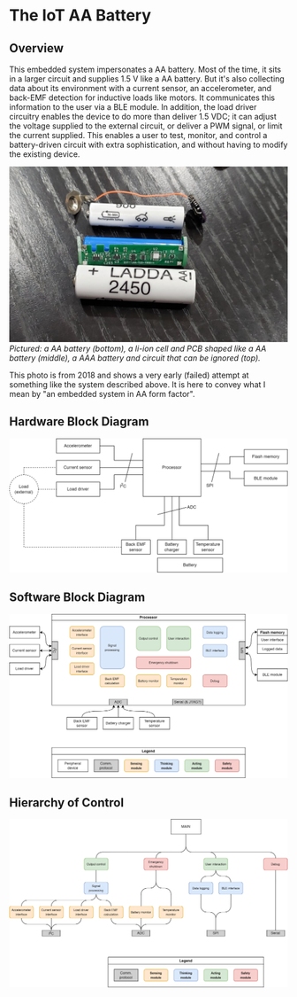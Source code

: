 # The IoT AA Battery

## Overview

This embedded system impersonates a AA battery. Most of the time, it sits in a larger circuit and supplies 1.5 V like a AA battery. But it's also collecting data about its environment with a current sensor, an accelerometer, and back-EMF detection for inductive loads like motors. It communicates this information to the user via a BLE module. In addition, the load driver circuitry enables the device to do more than deliver 1.5 VDC; it can adjust the voltage supplied to the external circuit, or deliver a PWM signal, or limit the current supplied. This enables a user to test, monitor, and control a battery-driven circuit with extra sophistication, and without having to modify the existing device.

![A AA battery (bottom), a li-ion cell and PCB shaped like a AA battery (middle), a AAA battery and circuit that can be ignored.](formfactor.jpg)
*Pictured: a AA battery (bottom), a li-ion cell and PCB shaped like a AA battery (middle), a AAA battery and circuit that can be ignored (top).*

This photo is from 2018 and shows a very early (failed) attempt at something like the system described above. It is here to convey what I mean by "an embedded system in AA form factor".

## Hardware Block Diagram

![Hardware block diagram](HardwareBD.png)

## Software Block Diagram

![Software block diagram](SoftwareBD.png)

## Hierarchy of Control

![Hierarchy of control diagram](HoC.png)